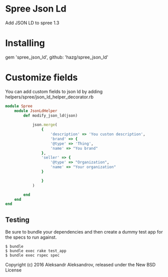 Spree Json Ld
=============

Add JSON LD to spree 1.3

Installing
==========

gem 'spree_json_ld', github: 'hazg/spree_json_ld'

Customize fields
================
You can add custom fields to json ld by adding helpers/spree/json_ld_helper_decorator.rb

``` ruby
module Spree
	module JsonLdHelper
		def modify_json_ld(json)
	
			json.merge(
				{
					'description' => 'You custon description',
					'brand' => {
  					'@type' => 'Thing',
  			 		'name' => "You brand"
  			 	},
  			 	'seller' => {
    				'@type' => "Organization",
    				'name' => "Your organization"
  				}

				}
			)

		end
	end
end
```


Testing
-------

Be sure to bundle your dependencies and then create a dummy test app for the specs to run against.

    $ bundle
    $ bundle exec rake test_app
    $ bundle exec rspec spec

Copyright (c) 2016 Aleksandr Aleksandrov, released under the New BSD License
